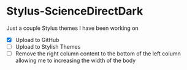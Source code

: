 # Stylus-ScienceDirectDark
Just a couple Stylus themes I have been working on


- [x] Upload to GitHub
- [ ] Upload to Stylish Themes
- [ ] Remove the right column content to the bottom of the left column allowing me to increasing the width of the body
